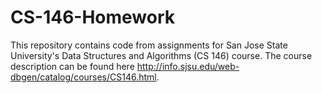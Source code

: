 # CS-146-Homework

This repository contains code from assignments for San Jose State University's Data Structures and Algorithms (CS 146) course. The course description can be found here http://info.sjsu.edu/web-dbgen/catalog/courses/CS146.html.
